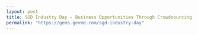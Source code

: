 ```yaml
---
layout: post
title: SGD Industry Day - Business Opportunities Through Crowdsourcing: Open Innovation Platform
permalink: "https://gems.gevme.com/sgd-industry-day"
---
```

